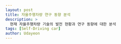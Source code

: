 ```yaml
---
layout: post
title: 자율주행차량 연구 동향 분석
description: >
  현재 자율주행차량 기술의 발전 현황과 연구 동향에 대한 분석
tags: [Self-Driving car]
author: Udayeon
---
```


